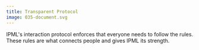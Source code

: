 ```yaml
---
title: Transparent Protocol
image: 035-document.svg
---
```


IPML's interaction protocol enforces that everyone needs to follow the rules.
These rules are what connects people and gives IPML its strength.
